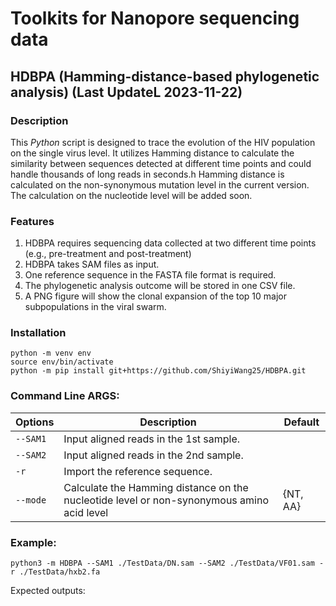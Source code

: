 # Toolkits for Nanopore sequencing data

## HDBPA (Hamming-distance-based phylogenetic analysis) (Last UpdateL 2023-11-22)
### Description
This _Python_ script is designed to trace the evolution of the HIV population on the single virus level.
It utilizes Hamming distance to calculate the similarity between sequences detected at different time points and could handle thousands of long reads in seconds.h
Hamming distance is calculated on the non-synonymous mutation level in the current version. The calculation on the nucleotide level will be added soon.

### Features
1. HDBPA requires sequencing data collected at two different time points (e.g., pre-treatment and post-treatment)
2. HDBPA takes SAM files as input.
3. One reference sequence in the FASTA file format is required.
4. The phylogenetic analysis outcome will be stored in one CSV file.
5. A PNG figure will show the clonal expansion of the top 10 major subpopulations in the viral swarm.

### Installation
```
python -m venv env
source env/bin/activate
python -m pip install git+https://github.com/ShiyiWang25/HDBPA.git
```
### Command Line ARGS:

| Options | Description | Default |
| --- | --- | --- |
| `--SAM1`  | Input aligned reads in the 1st sample. | |
| `--SAM2`  | Input aligned reads in the 2nd sample. | |
| `-r`  | Import the reference sequence. | |
| `--mode`| Calculate the Hamming distance on the nucleotide level  or non-synonymous amino acid level | {NT, AA} |

### Example:
```
python3 -m HDBPA --SAM1 ./TestData/DN.sam --SAM2 ./TestData/VF01.sam -r ./TestData/hxb2.fa
```
Expected outputs:


